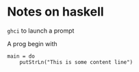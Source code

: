 # Notes on haskell

`ghci` to launch a prompt

A prog begin with

    main = do
        putStrLn("This is some content line")